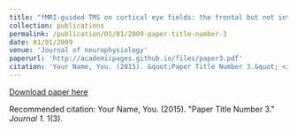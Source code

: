 ```yaml
---
title: "fMRI-guided TMS on cortical eye fields: the frontal but not intraparietal eye fields regulate the coupling between visuospatial attention and eye movements"
collection: publications
permalink: /publication/01/01/2009-paper-title-number-3
date: 01/01/2009
venue: 'Journal of neurophysiology'
paperurl: 'http://academicpages.github.io/files/paper3.pdf'
citation: 'Your Name, You. (2015). &quot;Paper Title Number 3.&quot; <i>Journal 1</i>. 1(3).'
---
```

[Download paper here](http://academicpages.github.io/files/paper3.pdf)

Recommended citation: Your Name, You. (2015). "Paper Title Number 3." <i>Journal 1</i>. 1(3).